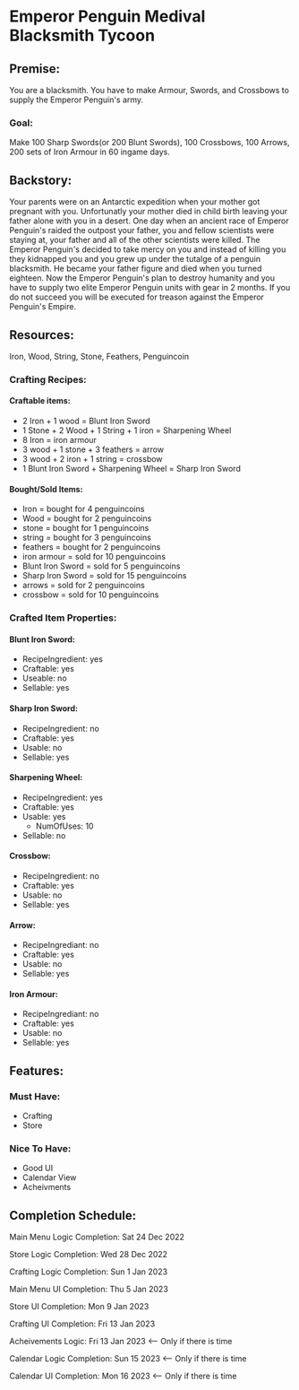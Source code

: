 # Emperor Penguin Medival Blacksmith Tycoon


## Premise:

You are a blacksmith. You have to make Armour, Swords, and Crossbows to supply the Emperor Penguin's army.

### Goal:

Make 100 Sharp Swords(or 200 Blunt Swords), 100 Crossbows, 100 Arrows, 200 sets of Iron Armour in 60 ingame days.

## Backstory:

Your parents were on an Antarctic expedition when your mother got pregnant with you. Unfortunatly your mother died in child birth leaving your father alone with you in a desert. One day when an ancient race of Emperor Penguin's raided the outpost your father, you and fellow scientists were staying at, your father and all of the other scientists were killed. The Emperor Penguin's decided to take mercy on you and instead of killing you they kidnapped you and you grew up under the tutalge of a penguin blacksmith. He became your father figure and died when you turned eighteen. Now the Emperor Penguin's plan to destroy humanity and you have to supply two elite Emperor Penguin units with gear in 2 months. If you do not succeed you will be executed for treason against the Emperor Penguin's Empire.

## Resources:

Iron, Wood, String, Stone, Feathers, Penguincoin

### Crafting Recipes:

#### Craftable items:

- 2 Iron + 1 wood = Blunt Iron Sword
- 1 Stone + 2 Wood + 1 String + 1 iron = Sharpening Wheel
- 8 Iron = iron armour
- 3 wood + 1 stone + 3 feathers = arrow
- 3 wood + 2 iron + 1 string = crossbow
- 1 Blunt Iron Sword + Sharpening Wheel = Sharp Iron Sword

#### Bought/Sold Items:

- Iron = bought for 4 penguincoins
- Wood = bought for 2 penguincoins
- stone = bought for 1 penguincoins
- string = bought for 3 penguincoins
- feathers = bought for 2 penguincoins
- iron armour = sold for 10 penguincoins
- Blunt Iron Sword = sold for 5 penguincoins
- Sharp Iron Sword = sold for 15 penguincoins
- arrows = sold for 2 penguincoins
- crossbow = sold for 10 penguincoins

### Crafted Item Properties:

#### Blunt Iron Sword:

- RecipeIngredient: yes
- Craftable: yes
- Useable: no
- Sellable: yes

#### Sharp Iron Sword:

- RecipeIngredient: no
- Craftable: yes
- Usable: no
- Sellable: yes

#### Sharpening Wheel:

- RecipeIngredient: yes
- Craftable: yes
- Usable: yes
  - NumOfUses: 10
- Sellable: no

#### Crossbow:

- RecipeIngredient: no
- Craftable: yes
- Usable: no
- Sellable: yes

#### Arrow:

- RecipeIngrediant: no
- Craftable: yes
- Usable: no
- Sellable: yes

#### Iron Armour:

- RecipeIngrediant: no
- Craftable: yes
- Usable: no
- Sellable: yes


## Features:

### Must Have:

- Crafting
- Store


### Nice To Have:

- Good UI
- Calendar View
- Acheivments

## Completion Schedule:

Main Menu Logic Completion: Sat 24 Dec 2022  

Store Logic Completion: Wed 28 Dec 2022  

Crafting Logic Completion: Sun 1 Jan 2023  

Main Menu UI Completion: Thu 5 Jan 2023  

Store UI Completion: Mon 9 Jan 2023  

Crafting UI Completion: Fri 13 Jan 2023  

Acheivements Logic: Fri 13 Jan 2023 <-- Only if there is time  

Calendar Logic Completion: Sun 15 2023 <-- Only if there is time  

Calendar UI Completion: Mon 16 2023 <-- Only if there is time  




